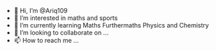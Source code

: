 - 👋 Hi, I’m @Ariq109
- 👀 I’m interested in maths and sports
- 🌱 I’m currently learning Maths Furthermaths Physics and Chemistry
- 💞️ I’m looking to collaborate on ...
- 📫 How to reach me ...

<!---
Ariq109/Ariq109 is a ✨ special ✨ repository because its `README.md` (this file) appears on your GitHub profile.
You can click the Preview link to take a look at your changes.
--->
